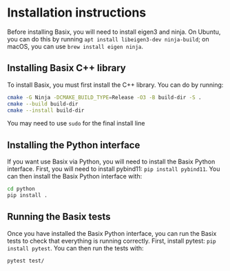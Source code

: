 # Installation instructions

Before installing Basix, you will need to install eigen3 and ninja. On Ubuntu, you can do this by
running `apt install libeigen3-dev ninja-build`; on macOS, you can use `brew install eigen ninja`.

## Installing Basix C++ library
To install Basix, you must first install the C++ library. You can do by running:

```bash
cmake -G Ninja -DCMAKE_BUILD_TYPE=Release -O3 -B build-dir -S .
cmake --build build-dir
cmake --install build-dir
```

You may need to use `sudo` for the final install line

## Installing the Python interface
If you want use Basix via Python, you will need to install the Basix Python interface. First, you
will need to install pybind11: `pip install pybind11`. You can then install the Basix Python
interface with:

```bash
cd python
pip install .
```

## Running the Basix tests
Once you have installed the Basix Python interface, you can run the Basix tests to check that everything
is running correctly. First, install pytest: `pip install pytest`. You can then run the tests with:

```bash
pytest test/
```
